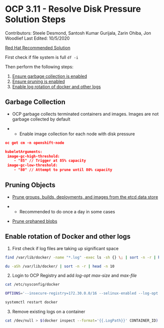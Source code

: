 # OCP 3.11 - Resolve Disk Pressure Solution Steps

Contributors: Steele Desmond, Santosh Kumar Gurijala, Zarin Ohiba, Jon Woodlief
Last Edited: 10/5/2020

[Red Hat Recommended Solution](https://access.redhat.com/solutions/3396081)

First check if file system is full `df -i`

Then perform the following steps:

1. [Ensure garbage collection is enabled](https://docs.openshift.com/container-platform/3.11/admin_guide/garbage_collection.html)
2. [Ensure pruning is enabled](https://docs.openshift.com/container-platform/3.11/admin_guide/pruning_resources.html)
3. [Enable log rotation of docker and other logs](https://access.redhat.com/solutions/2334181)

## Garbage Collection

- OCP garbage collects terminated containers and images. Images are not garbage collected by default

- - Enable image collection for each node with disk pressure

```json
oc get cm -n openshift-node

kubeletArguments:
 image-gc-high-threshold:
	- "85" // Trigger at 85% capacity
 image-gc-low-threshold:
	- "80" // Attempt to prune until 80% capacity
```

## Pruning Objects

- [Prune groups, builds, deployments, and images from the etcd data store](https://docs.openshift.com/container-platform/3.11/admin_guide/pruning_resources.html)

- - Recommended to do once a day in some cases

- [Prune orphaned blobs](https://docs.openshift.com/container-platform/3.11/admin_guide/pruning_resources.html#hard-pruning-registry)

## Enable rotation of Docker and other logs

1. First check if log files are taking up significant space

```bash
find /var/lib/docker/ -name "*.log" -exec ls -sh {} \; | sort -n -r | head -20

du -aSh /var/lib/docker/ | sort -n -r | head -n 10
```

2. Login to OCP Registry and add *log-opt max-size* and *max-file*

```bash
cat /etc/sysconfig/docker

OPTIONS='--insecure-registry=172.30.0.0/16 --selinux-enabled --log-opt max-size=50m --log-opt max-file=5'

systemctl restart docker 
```

3. Remove existing logs on a container

```bash
cat /dev/null > $(docker inspect --format='{{.LogPath}}' CONTAINER_ID)
```
